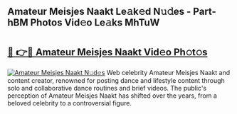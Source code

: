 ## Amateur Meisjes Naakt Le𝚊k𝚎d N𝚞𝚍es - Part-hBM Photos Vid𝚎o Le𝚊ks MhTuW

# <h2><a href="http://fbag6o.evod.top/?m=Amateur+Meisjes+Naakt">🔗 👉🔴 Amateur Meisjes Naakt Vid𝚎o Ph𝚘t𝚘s</a></h2>

[![Amateur Meisjes Naakt N𝚞d𝚎s](https://i.imgur.com/8V9OHl7.gif)](http://fbag6o.evod.top/?m=Amateur+Meisjes+Naakt)
Web celebrity Amateur Meisjes Naakt and content creator, renowned for posting dance and lifestyle content through solo and collaborative dance routines and brief videos. The public's perception of Amateur Meisjes Naakt has shifted over the years, from a beloved celebrity to a controversial figure. 
